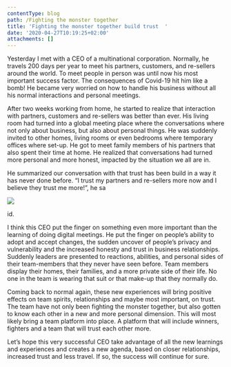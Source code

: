 ```yaml
---
contentType: blog
path: /Fighting the monster together
title: 'Fighting the monster together build trust  '
date: '2020-04-27T10:19:25+02:00'
attachments: []
---
```

Yesterday I met with a CEO of a multinational corporation. Normally, he travels 200 days per year to meet his partners, customers, and re-sellers around the world. To meet people in person was until now his most important success factor. The consequences of Covid-19 hit him like a bomb! He became very worried on how to handle his business without all his normal interactions and personal meetings. 

After two weeks working from home, he started to realize that interaction with partners, customers and re-sellers was better than ever. His living room had turned into a global meeting place where the conversations where not only about business, but also about personal things. He was suddenly invited to other homes, living rooms or even bedrooms where temporary offices where set-up. He got to meet family members of his partners that also spent their time at home. He realized that conversations had turned more personal and more honest, impacted by the situation we all are in. 

He summarized our conversation with that trust has been build in a way it has never done before. “I trust my partners and re-sellers more now and I believe they trust me more!”, he sa

![](/files/human-567563_1280.jpg)

id.

I think this CEO put the finger on something even more important than the learning of doing digital meetings. He put the finger on people’s ability to adopt and accept changes, the sudden uncover of people’s privacy and vulnerability and the increased honesty and trust in business relationships. Suddenly leaders are presented to reactions, abilities, and personal sides of their team-members that they never have seen before. Team members display their homes, their families, and a more private side of their life. No one in the team is wearing that suit or that make-up that they normally do.    

Coming back to normal again, these new experiences will bring positive effects on team spirits, relationships and maybe most important, on trust. The team have not only been fighting the monster together, but also gotten to know each other in a new and more personal dimension. This will most likely bring a team platform into place. A platform that will include winners, fighters and a team that will trust each other more. 

Let’s hope this very successful CEO take advantage of all the new learnings and experiences and creates a new agenda, based on closer relationships, increased trust and less travel. If so, the success will continue for sure.
